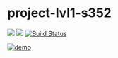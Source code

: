 # project-lvl1-s352
<a href="https://codeclimate.com/github/raylyanway/project-lvl1-s352/maintainability"><img src="https://api.codeclimate.com/v1/badges/7d760bdac1346dc3ca33/maintainability" /></a>
<a href="https://codeclimate.com/github/raylyanway/project-lvl1-s352/test_coverage"><img src="https://api.codeclimate.com/v1/badges/7d760bdac1346dc3ca33/test_coverage" /></a>
[![Build Status](https://travis-ci.org/raylyanway/project-lvl1-s352.svg?branch=master)](https://travis-ci.org/raylyanway/project-lvl1-s352)

[![demo](https://asciinema.org/a/113463.png)](https://asciinema.org/a/fM6EfHwlg9phaqzjHORKb5KEn?autoplay=1)
